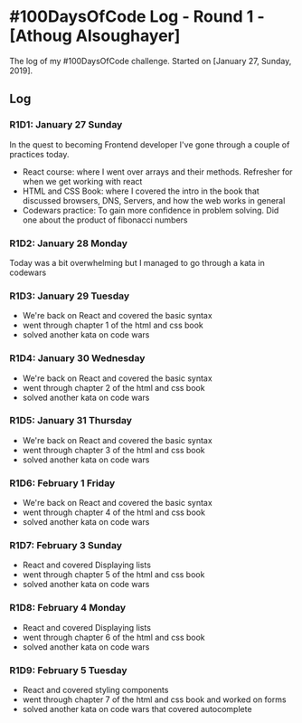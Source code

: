 # #100DaysOfCode Log - Round 1 - [Athoug Alsoughayer]

The log of my #100DaysOfCode challenge. Started on [January 27, Sunday, 2019].

## Log

### R1D1: January 27 Sunday
In the quest to becoming Frontend developer I've gone through a couple of practices today. 
* React course: where I went over arrays and their methods. Refresher for when we get working with react 
* HTML and CSS Book: where I covered the intro in the book that discussed browsers, DNS, Servers, and how the web works in general
* Codewars practice: To gain more confidence in problem solving. Did one about the product of fibonacci numbers

### R1D2: January 28 Monday
Today was a bit overwhelming but I managed to go through a kata in codewars


### R1D3: January 29 Tuesday
* We're back on React and covered the basic syntax
* went through chapter 1 of the html and css book
* solved another kata on code wars

### R1D4: January 30 Wednesday
* We're back on React and covered the basic syntax
* went through chapter 2 of the html and css book
* solved another kata on code wars

### R1D5: January 31 Thursday
* We're back on React and covered the basic syntax
* went through chapter 3 of the html and css book
* solved another kata on code wars

### R1D6: February 1 Friday
* We're back on React and covered the basic syntax
* went through chapter 4 of the html and css book
* solved another kata on code wars

### R1D7: February 3 Sunday
* React and covered Displaying lists
* went through chapter 5 of the html and css book
* solved another kata on code wars

### R1D8: February 4 Monday
* React and covered Displaying lists
* went through chapter 6 of the html and css book
* solved another kata on code wars

### R1D9: February 5 Tuesday
* React and covered styling components
* went through chapter 7 of the html and css book and worked on forms
* solved another kata on code wars that covered autocomplete